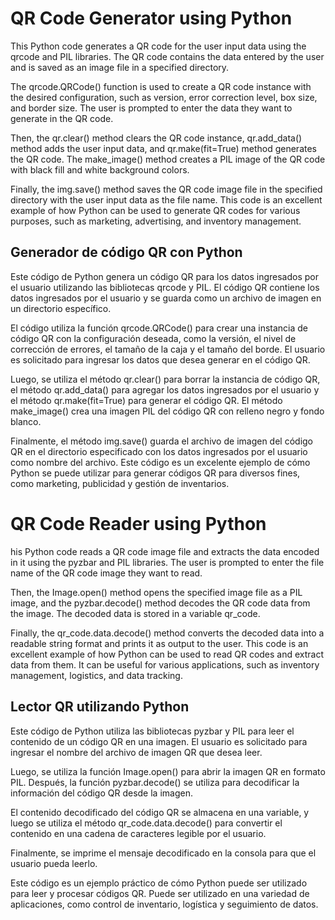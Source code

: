 # QR Code Generator using Python

This Python code generates a QR code for the user input data using the qrcode and PIL libraries. The QR code contains the data entered by the user and is saved as an image file in a specified directory.

The qrcode.QRCode() function is used to create a QR code instance with the desired configuration, such as version, error correction level, box size, and border size. The user is prompted to enter the data they want to generate in the QR code.

Then, the qr.clear() method clears the QR code instance, qr.add_data() method adds the user input data, and qr.make(fit=True) method generates the QR code. The make_image() method creates a PIL image of the QR code with black fill and white background colors.

Finally, the img.save() method saves the QR code image file in the specified directory with the user input data as the file name. This code is an excellent example of how Python can be used to generate QR codes for various purposes, such as marketing, advertising, and inventory management.

## Generador de código QR con Python

Este código de Python genera un código QR para los datos ingresados por el usuario utilizando las bibliotecas qrcode y PIL. El código QR contiene los datos ingresados por el usuario y se guarda como un archivo de imagen en un directorio específico.

El código utiliza la función qrcode.QRCode() para crear una instancia de código QR con la configuración deseada, como la versión, el nivel de corrección de errores, el tamaño de la caja y el tamaño del borde. El usuario es solicitado para ingresar los datos que desea generar en el código QR.

Luego, se utiliza el método qr.clear() para borrar la instancia de código QR, el método qr.add_data() para agregar los datos ingresados por el usuario y el método qr.make(fit=True) para generar el código QR. El método make_image() crea una imagen PIL del código QR con relleno negro y fondo blanco.

Finalmente, el método img.save() guarda el archivo de imagen del código QR en el directorio especificado con los datos ingresados por el usuario como nombre del archivo. Este código es un excelente ejemplo de cómo Python se puede utilizar para generar códigos QR para diversos fines, como marketing, publicidad y gestión de inventarios.


# QR Code Reader using Python

his Python code reads a QR code image file and extracts the data encoded in it using the pyzbar and PIL libraries. The user is prompted to enter the file name of the QR code image they want to read.

Then, the Image.open() method opens the specified image file as a PIL image, and the pyzbar.decode() method decodes the QR code data from the image. The decoded data is stored in a variable qr_code.

Finally, the qr_code.data.decode() method converts the decoded data into a readable string format and prints it as output to the user. This code is an excellent example of how Python can be used to read QR codes and extract data from them. It can be useful for various applications, such as inventory management, logistics, and data tracking.

## Lector QR utilizando Python

Este código de Python utiliza las bibliotecas pyzbar y PIL para leer el contenido de un código QR en una imagen. El usuario es solicitado para ingresar el nombre del archivo de imagen QR que desea leer.

Luego, se utiliza la función Image.open() para abrir la imagen QR en formato PIL. Después, la función pyzbar.decode() se utiliza para decodificar la información del código QR desde la imagen.

El contenido decodificado del código QR se almacena en una variable, y luego se utiliza el método qr_code.data.decode() para convertir el contenido en una cadena de caracteres legible por el usuario.

Finalmente, se imprime el mensaje decodificado en la consola para que el usuario pueda leerlo.

Este código es un ejemplo práctico de cómo Python puede ser utilizado para leer y procesar códigos QR. Puede ser utilizado en una variedad de aplicaciones, como control de inventario, logística y seguimiento de datos.
